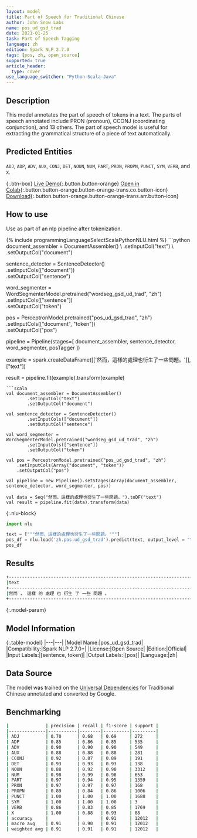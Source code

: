```yaml
---
layout: model
title: Part of Speech for Traditional Chinese
author: John Snow Labs
name: pos_ud_gsd_trad
date: 2021-01-25
task: Part of Speech Tagging
language: zh
edition: Spark NLP 2.7.0
tags: [pos, zh, open_source]
supported: true
article_header:
  type: cover
use_language_switcher: "Python-Scala-Java"
---
```


## Description

This model annotates the part of speech of tokens in a text. The parts of speech annotated include PRON (pronoun), CCONJ (coordinating conjunction), and 13 others. The part of speech model is useful for extracting the grammatical structure of a piece of text automatically.

## Predicted Entities

`ADJ`, `ADP`, `ADV`, `AUX`, `CONJ`, `DET`, `NOUN`, `NUM`, `PART`, `PRON`, `PROPN`, `PUNCT`, `SYM`, `VERB`, and `X`.

{:.btn-box}
[Live Demo](https://demo.johnsnowlabs.com/public/GRAMMAR_EN/){:.button.button-orange}
[Open in Colab](https://colab.research.google.com/github/JohnSnowLabs/spark-nlp-workshop/blob/master/tutorials/streamlit_notebooks/GRAMMAR_EN.ipynb){:.button.button-orange.button-orange-trans.co.button-icon}
[Download](https://s3.amazonaws.com/auxdata.johnsnowlabs.com/public/models/pos_ud_gsd_trad_zh_2.7.0_2.4_1611578220288.zip){:.button.button-orange.button-orange-trans.arr.button-icon}

## How to use

Use as part of an nlp pipeline after tokenization.

<div class="tabs-box" markdown="1">
{% include programmingLanguageSelectScalaPythonNLU.html %}
```python
document_assembler = DocumentAssembler() \
    .setInputCol("text") \
    .setOutputCol("document")
    
sentence_detector = SentenceDetector()\
    .setInputCols(["document"])\
    .setOutputCol("sentence")
    
word_segmenter = WordSegmenterModel.pretrained("wordseg_gsd_ud_trad", "zh")\
        .setInputCols(["sentence"])\
        .setOutputCol("token")
        
pos = PerceptronModel.pretrained("pos_ud_gsd_trad", "zh") \
    .setInputCols(["document", "token"]) \
    .setOutputCol("pos")

pipeline = Pipeline(stages=[
        document_assembler,
        sentence_detector,
        word_segmenter,
        posTagger
    ])

example = spark.createDataFrame([['然而，這樣的處理也衍生了一些問題。']], ["text"])

result = pipeline.fit(example).transform(example)
```
```scala
val document_assembler = DocumentAssembler()
        .setInputCol("text")
        .setOutputCol("document")
        
val sentence_detector = SentenceDetector()
        .setInputCols(["document"])
        .setOutputCol("sentence")
        
val word_segmenter = WordSegmenterModel.pretrained("wordseg_gsd_ud_trad", "zh")
        .setInputCols(["sentence"])
        .setOutputCol("token")

val pos = PerceptronModel.pretrained("pos_ud_gsd_trad", "zh")
    .setInputCols(Array("document", "token"))
    .setOutputCol("pos")

val pipeline = new Pipeline().setStages(Array(document_assembler, sentence_detector, word_segmenter, pos))

val data = Seq("然而，這樣的處理也衍生了一些問題。").toDF("text")
val result = pipeline.fit(data).transform(data)
```

{:.nlu-block}
```python
import nlu

text = ["""然而，這樣的處理也衍生了一些問題。"""]
pos_df = nlu.load('zh.pos.ud_gsd_trad').predict(text, output_level = "token")
pos_df
```

</div>

## Results

```bash
+------------------------------------------------------------------------------+-----------------------------------------------------------------------------------------------------------------+
|text                                                                          |result                                                                                                           |
+------------------------------------------------------------------------------+-----------------------------------------------------------------------------------------------------------------+
|然而 ， 這樣 的 處理 也 衍生 了 一些 問題 。                                  |[ADV, PUNCT, PRON, PART, NOUN, ADV, VERB, PART, ADJ, NOUN, PUNCT]                                                |
+------------------------------------------------------------------------------+-----------------------------------------------------------------------------------------------------------------+
```

{:.model-param}
## Model Information

{:.table-model}
|---|---|
|Model Name:|pos_ud_gsd_trad|
|Compatibility:|Spark NLP 2.7.0+|
|License:|Open Source|
|Edition:|Official|
|Input Labels:|[sentence, token]|
|Output Labels:|[pos]|
|Language:|zh|

## Data Source

The model was trained on the [Universal Dependencies](https://universaldependencies.org/) for Traditional Chinese annotated and converted by Google.

## Benchmarking

```bash
|              | precision | recall | f1-score | support |
|--------------|-----------|--------|----------|---------|
| ADJ          | 0.70      | 0.68   | 0.69     | 272     |
| ADP          | 0.85      | 0.86   | 0.85     | 535     |
| ADV          | 0.90      | 0.90   | 0.90     | 549     |
| AUX          | 0.88      | 0.88   | 0.88     | 281     |
| CCONJ        | 0.92      | 0.87   | 0.89     | 191     |
| DET          | 0.93      | 0.93   | 0.93     | 138     |
| NOUN         | 0.88      | 0.92   | 0.90     | 3312    |
| NUM          | 0.98      | 0.99   | 0.98     | 653     |
| PART         | 0.97      | 0.94   | 0.95     | 1359    |
| PRON         | 0.97      | 0.97   | 0.97     | 168     |
| PROPN        | 0.89      | 0.84   | 0.86     | 1006    |
| PUNCT        | 1.00      | 1.00   | 1.00     | 1688    |
| SYM          | 1.00      | 1.00   | 1.00     | 3       |
| VERB         | 0.86      | 0.83   | 0.85     | 1769    |
| X            | 1.00      | 0.88   | 0.93     | 88      |
| accuracy     |           |        | 0.91     | 12012   |
| macro avg    | 0.91      | 0.90   | 0.91     | 12012   |
| weighted avg | 0.91      | 0.91   | 0.91     | 12012   |
```
